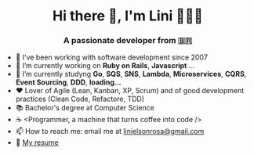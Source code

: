 <h1 align="center">Hi there 👋, I'm Lini 👨🏻‍💻</h1>
<h3 align="center">A passionate developer from 🇧🇷</h3>

- 🚀 I've been working with software development since 2007
- 🔭 I’m currently working on **Ruby on Rails**, **Javascript** ...
- 🌱 I’m currently studyng **Go**, **SQS**, **SNS**, **Lambda**, **Microservices**, **CQRS**, **Event Sourcing**, **DDD**, **loading...**
- ❤️ Lover of Agile (Lean, Kanban, XP, Scrum) and of good development practices (Clean Code, Refactore, TDD)
- 📚 Bachelor's degree at Computer Science
- ☕️ <Programmer, a machine that turns coffee into code />
- 📫 How to reach me: email me at [linielsonrosa@gmail.com](linielsonrosa@gmail.com)
- 📄 [My resume](https://linielson.github.io/resume)

